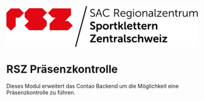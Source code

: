 ![Alt text](docs/rsz-logo.png?raw=true "Regionalzentrum Sportklettern Zentralschweiz")


# RSZ Präsenzkontrolle

Dieses Modul erweitert das Contao Backend um die Möglichkeit eine Präsenzkontrolle zu führen. 

